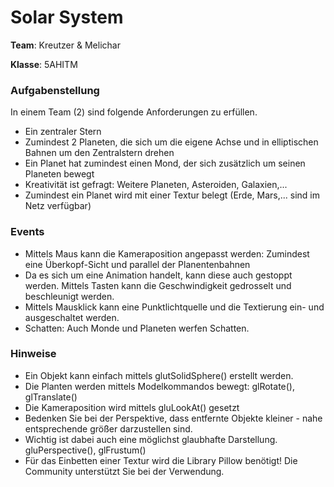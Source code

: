 # Solar System

**Team**: Kreutzer & Melichar

**Klasse**: 5AHITM

### Aufgabenstellung

In einem Team (2) sind folgende Anforderungen zu erfüllen.

- Ein zentraler Stern
- Zumindest 2 Planeten, die sich um die eigene Achse und in elliptischen Bahnen um den Zentralstern drehen
- Ein Planet hat zumindest einen Mond, der sich zusätzlich um seinen Planeten bewegt
- Kreativität ist gefragt: Weitere Planeten, Asteroiden, Galaxien,...
- Zumindest ein Planet wird mit einer Textur belegt (Erde, Mars,... sind im Netz verfügbar)

### Events
 - Mittels Maus kann die Kameraposition angepasst werden: Zumindest eine Überkopf-Sicht und parallel der Planentenbahnen
 - Da es sich um eine Animation handelt, kann diese auch gestoppt werden. Mittels Tasten kann die Geschwindigkeit gedrosselt und beschleunigt werden.
 - Mittels Mausklick kann eine Punktlichtquelle und die Textierung ein- und ausgeschaltet werden.
 - Schatten: Auch Monde und Planeten werfen Schatten.
 
### Hinweise
- Ein Objekt kann einfach mittels glutSolidSphere() erstellt werden.
- Die Planten werden mittels Modelkommandos bewegt: glRotate(), glTranslate()
- Die Kameraposition wird mittels gluLookAt() gesetzt
- Bedenken Sie bei der Perspektive, dass entfernte Objekte kleiner - nahe entsprechende größer darzustellen sind.
- Wichtig ist dabei auch eine möglichst glaubhafte Darstellung. gluPerspective(), glFrustum()
- Für das Einbetten einer Textur wird die Library Pillow benötigt! Die Community unterstützt Sie bei der Verwendung.
